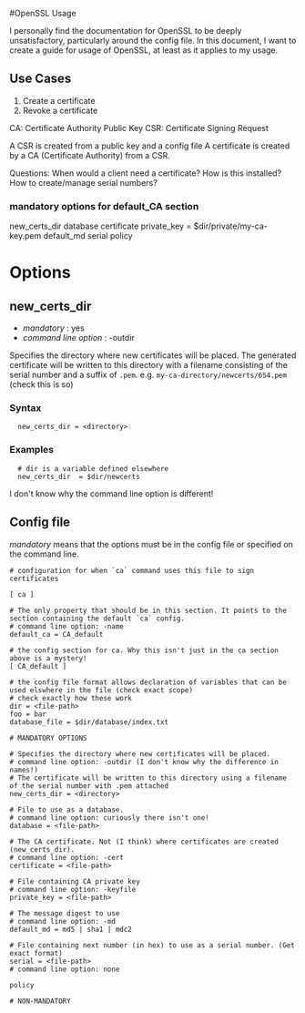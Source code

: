 #OpenSSL Usage

I personally find the documentation for OpenSSL to be deeply unsatisfactory, particularly around the config file. In this document, I want to create a guide for usage of OpenSSL, at least as it applies to my usage.



## Use Cases
1. Create a certificate
2. Revoke a certificate



CA: Certificate Authority
Public Key 
CSR: Certificate Signing Request

A CSR is created from a public key and a config file
A certificate is created by a CA (Certificate Authority) from a CSR.


Questions:
When would a client need a certificate?
How is this installed?
How to create/manage serial numbers?

### mandatory options for default_CA section
new_certs_dir
database
certificate
private_key = $dir/private/my-ca-key.pem
default_md
serial
policy

# Options
## new_certs_dir
* *mandatory* : yes
* *command line option* : -outdir

Specifies the directory where new certificates will be placed.
The generated certificate will be written to this directory with a filename consisting of the serial number and a suffix of `.pem`.
e.g. `my-ca-directory/newcerts/654.pem` (check this is so)

### Syntax
```
  new_certs_dir = <directory>
```

### Examples
```
  # dir is a variable defined elsewhere
  new_certs_dir  = $dir/newcerts
```

I don't know why the command line option is different!


## Config file
*mandatory* means that the options must be in the config file or specified on the command line.

```
# configuration for when `ca` command uses this file to sign certificates

[ ca ]

# The only property that should be in this section. It points to the section containing the default `ca` config.
# command line option: -name
default_ca = CA_default

# the config section for ca. Why this isn't just in the ca section above is a mystery!
[ CA_default ]

# the config file format allows declaration of variables that can be used elswhere in the file (check exact scope)
# check exactly how these work
dir = <file-path>
foo = bar
database_file = $dir/database/index.txt

# MANDATORY OPTIONS

# Specifies the directory where new certificates will be placed.
# command line option: -outdir (I don't know why the difference in names!)
# The certificate will be written to this directory using a filename of the serial number with .pem attached
new_certs_dir = <directory>

# File to use as a database.
# command line option: curiously there isn't one!
database = <file-path>

# The CA certificate. Not (I think) where certificates are created (new_certs_dir).
# command line option: -cert
certificate = <file-path>

# File containing CA private key
# command line option: -keyfile
private_key = <file-path>

# The message digest to use
# command line option: -md
default_md = md5 | sha1 | mdc2

# File containing next number (in hex) to use as a serial number. (Get exact format)
serial = <file-path>
# command line option: none

policy

# NON-MANDATORY

```




